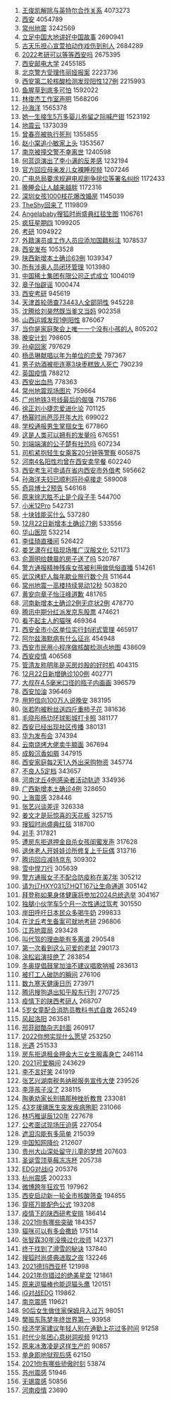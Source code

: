 1. [王俊凯解除与英特尔合作关系](https://s.weibo.com//weibo?q=%23%E7%8E%8B%E4%BF%8A%E5%87%AF%E8%A7%A3%E9%99%A4%E4%B8%8E%E8%8B%B1%E7%89%B9%E5%B0%94%E5%90%88%E4%BD%9C%E5%85%B3%E7%B3%BB%23&Refer=top) 4073273
2. [西安](https://s.weibo.com//weibo?q=%E8%A5%BF%E5%AE%89&Refer=top) 4054789
3. [常州地震](https://s.weibo.com//weibo?q=%23%E5%B8%B8%E5%B7%9E%E5%9C%B0%E9%9C%87%23&Refer=top) 3242569
4. [立足中国大地讲好中国故事](https://s.weibo.com//weibo?q=%23%E7%AB%8B%E8%B6%B3%E4%B8%AD%E5%9B%BD%E5%A4%A7%E5%9C%B0%E8%AE%B2%E5%A5%BD%E4%B8%AD%E5%9B%BD%E6%95%85%E4%BA%8B%23&Refer=top) 2690941
5. [古天乐担心宣萱拍动作戏伤到别人](https://s.weibo.com//weibo?q=%23%E5%8F%A4%E5%A4%A9%E4%B9%90%E6%8B%85%E5%BF%83%E5%AE%A3%E8%90%B1%E6%8B%8D%E5%8A%A8%E4%BD%9C%E6%88%8F%E4%BC%A4%E5%88%B0%E5%88%AB%E4%BA%BA%23&Refer=top) 2684289
6. [2022考研可以等等西安吗](https://s.weibo.com//weibo?q=2022%E8%80%83%E7%A0%94%E5%8F%AF%E4%BB%A5%E7%AD%89%E7%AD%89%E8%A5%BF%E5%AE%89%E5%90%97&Refer=top) 2675395
7. [西安邮电大学](https://s.weibo.com//weibo?q=%E8%A5%BF%E5%AE%89%E9%82%AE%E7%94%B5%E5%A4%A7%E5%AD%A6&Refer=top) 2455185
8. [北京警方受理佟丽娅报案](https://s.weibo.com//weibo?q=%23%E5%8C%97%E4%BA%AC%E8%AD%A6%E6%96%B9%E5%8F%97%E7%90%86%E4%BD%9F%E4%B8%BD%E5%A8%85%E6%8A%A5%E6%A1%88%23&Refer=top) 2223736
9. [西安第二轮核酸检测发现阳性127例](https://s.weibo.com//weibo?q=%23%E8%A5%BF%E5%AE%89%E7%AC%AC%E4%BA%8C%E8%BD%AE%E6%A0%B8%E9%85%B8%E6%A3%80%E6%B5%8B%E5%8F%91%E7%8E%B0%E9%98%B3%E6%80%A7127%E4%BE%8B%23&Refer=top) 2215993
10. [鱼腥草到底多可怕](https://s.weibo.com//weibo?q=%E9%B1%BC%E8%85%A5%E8%8D%89%E5%88%B0%E5%BA%95%E5%A4%9A%E5%8F%AF%E6%80%95&Refer=top) 1592022
11. [林俊杰工作室声明](https://s.weibo.com//weibo?q=%23%E6%9E%97%E4%BF%8A%E6%9D%B0%E5%B7%A5%E4%BD%9C%E5%AE%A4%E5%A3%B0%E6%98%8E%23&Refer=top) 1568206
12. [孙海洋](https://s.weibo.com//weibo?q=%E5%AD%99%E6%B5%B7%E6%B4%8B&Refer=top) 1565378
13. [她一生接生5万多婴儿弥留之际喊产钳](https://s.weibo.com//weibo?q=%23%E5%A5%B9%E4%B8%80%E7%94%9F%E6%8E%A5%E7%94%9F5%E4%B8%87%E5%A4%9A%E5%A9%B4%E5%84%BF%E5%BC%A5%E7%95%99%E4%B9%8B%E9%99%85%E5%96%8A%E4%BA%A7%E9%92%B3%23&Refer=top) 1523192
14. [地震云](https://s.weibo.com//weibo?q=%E5%9C%B0%E9%9C%87%E4%BA%91&Refer=top) 1373039
15. [曾春亮被执行死刑](https://s.weibo.com//weibo?q=%23%E6%9B%BE%E6%98%A5%E4%BA%AE%E8%A2%AB%E6%89%A7%E8%A1%8C%E6%AD%BB%E5%88%91%23&Refer=top) 1355855
16. [赵小棠追小敏家上头](https://s.weibo.com//weibo?q=%23%E8%B5%B5%E5%B0%8F%E6%A3%A0%E8%BF%BD%E5%B0%8F%E6%95%8F%E5%AE%B6%E4%B8%8A%E5%A4%B4%23&Refer=top) 1353567
17. [南京被撞交警不幸离世](https://s.weibo.com//weibo?q=%23%E5%8D%97%E4%BA%AC%E8%A2%AB%E6%92%9E%E4%BA%A4%E8%AD%A6%E4%B8%8D%E5%B9%B8%E7%A6%BB%E4%B8%96%23&Refer=top) 1240598
18. [何蓝逗演出了李小满的反差感](https://s.weibo.com//weibo?q=%23%E4%BD%95%E8%93%9D%E9%80%97%E6%BC%94%E5%87%BA%E4%BA%86%E6%9D%8E%E5%B0%8F%E6%BB%A1%E7%9A%84%E5%8F%8D%E5%B7%AE%E6%84%9F%23&Refer=top) 1232194
19. [官方回应母亲发儿女裸睡视频](https://s.weibo.com//weibo?q=%23%E5%AE%98%E6%96%B9%E5%9B%9E%E5%BA%94%E6%AF%8D%E4%BA%B2%E5%8F%91%E5%84%BF%E5%A5%B3%E8%A3%B8%E7%9D%A1%E8%A7%86%E9%A2%91%23&Refer=top) 1207246
20. [广电总局要求规避电视剧争排位等署名纠纷](https://s.weibo.com//weibo?q=%23%E5%B9%BF%E7%94%B5%E6%80%BB%E5%B1%80%E8%A6%81%E6%B1%82%E8%A7%84%E9%81%BF%E7%94%B5%E8%A7%86%E5%89%A7%E4%BA%89%E6%8E%92%E4%BD%8D%E7%AD%89%E7%BD%B2%E5%90%8D%E7%BA%A0%E7%BA%B7%23&Refer=top) 1172433
21. [晚睡会让人越来越胖](https://s.weibo.com//weibo?q=%23%E6%99%9A%E7%9D%A1%E4%BC%9A%E8%AE%A9%E4%BA%BA%E8%B6%8A%E6%9D%A5%E8%B6%8A%E8%83%96%23&Refer=top) 1172316
22. [深圳女孩1000枝花爆改婚房](https://s.weibo.com//weibo?q=%23%E6%B7%B1%E5%9C%B3%E5%A5%B3%E5%AD%A91000%E6%9E%9D%E8%8A%B1%E7%88%86%E6%94%B9%E5%A9%9A%E6%88%BF%23&Refer=top) 1145039
23. [TheShy回来了](https://s.weibo.com//weibo?q=%23TheShy%E5%9B%9E%E6%9D%A5%E4%BA%86%23&Refer=top) 1119809
24. [Angelababy搜狐时尚盛典红毯生图](https://s.weibo.com//weibo?q=%23Angelababy%E6%90%9C%E7%8B%90%E6%97%B6%E5%B0%9A%E7%9B%9B%E5%85%B8%E7%BA%A2%E6%AF%AF%E7%94%9F%E5%9B%BE%23&Refer=top) 1106761
25. [疯狂星期四](https://s.weibo.com//weibo?q=%E7%96%AF%E7%8B%82%E6%98%9F%E6%9C%9F%E5%9B%9B&Refer=top) 1099205
26. [考研](https://s.weibo.com//weibo?q=%E8%80%83%E7%A0%94&Refer=top) 1094922
27. [外籍演员或工作人员应添加国籍标注](https://s.weibo.com//weibo?q=%E5%A4%96%E7%B1%8D%E6%BC%94%E5%91%98%E6%88%96%E5%B7%A5%E4%BD%9C%E4%BA%BA%E5%91%98%E5%BA%94%E6%B7%BB%E5%8A%A0%E5%9B%BD%E7%B1%8D%E6%A0%87%E6%B3%A8&Refer=top) 1078537
28. [西安发布](https://s.weibo.com//weibo?q=%E8%A5%BF%E5%AE%89%E5%8F%91%E5%B8%83&Refer=top) 1053528
29. [陕西新增本土确诊63例](https://s.weibo.com//weibo?q=%23%E9%99%95%E8%A5%BF%E6%96%B0%E5%A2%9E%E6%9C%AC%E5%9C%9F%E7%A1%AE%E8%AF%8A63%E4%BE%8B%23&Refer=top) 1039347
30. [所有涉奥人员闭环管理](https://s.weibo.com//weibo?q=%23%E6%89%80%E6%9C%89%E6%B6%89%E5%A5%A5%E4%BA%BA%E5%91%98%E9%97%AD%E7%8E%AF%E7%AE%A1%E7%90%86%23&Refer=top) 1013980
31. [中国稀土集团有限公司正式成立](https://s.weibo.com//weibo?q=%23%E4%B8%AD%E5%9B%BD%E7%A8%80%E5%9C%9F%E9%9B%86%E5%9B%A2%E6%9C%89%E9%99%90%E5%85%AC%E5%8F%B8%E6%AD%A3%E5%BC%8F%E6%88%90%E7%AB%8B%23&Refer=top) 1004019
32. [章子怡辟谣](https://s.weibo.com//weibo?q=%23%E7%AB%A0%E5%AD%90%E6%80%A1%E8%BE%9F%E8%B0%A3%23&Refer=top) 1000474
33. [西安考研](https://s.weibo.com//weibo?q=%23%E8%A5%BF%E5%AE%89%E8%80%83%E7%A0%94%23&Refer=top) 945619
34. [天津首轮筛查73443人全部阴性](https://s.weibo.com//weibo?q=%23%E5%A4%A9%E6%B4%A5%E9%A6%96%E8%BD%AE%E7%AD%9B%E6%9F%A573443%E4%BA%BA%E5%85%A8%E9%83%A8%E9%98%B4%E6%80%A7%23&Refer=top) 945228
35. [沈腾给刘昊然既当爹又当妈](https://s.weibo.com//weibo?q=%23%E6%B2%88%E8%85%BE%E7%BB%99%E5%88%98%E6%98%8A%E7%84%B6%E6%97%A2%E5%BD%93%E7%88%B9%E5%8F%88%E5%BD%93%E5%A6%88%23&Refer=top) 902358
36. [山西运城发现1例阳性](https://s.weibo.com//weibo?q=%23%E5%B1%B1%E8%A5%BF%E8%BF%90%E5%9F%8E%E5%8F%91%E7%8E%B01%E4%BE%8B%E9%98%B3%E6%80%A7%23&Refer=top) 876067
37. [当你是家庭聚会上唯一一个没有小孩的人](https://s.weibo.com//weibo?q=%E5%BD%93%E4%BD%A0%E6%98%AF%E5%AE%B6%E5%BA%AD%E8%81%9A%E4%BC%9A%E4%B8%8A%E5%94%AF%E4%B8%80%E4%B8%80%E4%B8%AA%E6%B2%A1%E6%9C%89%E5%B0%8F%E5%AD%A9%E7%9A%84%E4%BA%BA&Refer=top) 805202
38. [晚安计划](https://s.weibo.com//weibo?q=%23%E6%99%9A%E5%AE%89%E8%AE%A1%E5%88%92%23&Refer=top) 798605
39. [孙卓回家](https://s.weibo.com//weibo?q=%23%E5%AD%99%E5%8D%93%E5%9B%9E%E5%AE%B6%23&Refer=top) 797629
40. [杨丞琳献唱以年为单位的恋爱](https://s.weibo.com//weibo?q=%23%E6%9D%A8%E4%B8%9E%E7%90%B3%E7%8C%AE%E5%94%B1%E4%BB%A5%E5%B9%B4%E4%B8%BA%E5%8D%95%E4%BD%8D%E7%9A%84%E6%81%8B%E7%88%B1%23&Refer=top) 797367
41. [男子劝酒被拒连塞3块枣糕致人死亡](https://s.weibo.com//weibo?q=%23%E7%94%B7%E5%AD%90%E5%8A%9D%E9%85%92%E8%A2%AB%E6%8B%92%E8%BF%9E%E5%A1%9E3%E5%9D%97%E6%9E%A3%E7%B3%95%E8%87%B4%E4%BA%BA%E6%AD%BB%E4%BA%A1%23&Refer=top) 790239
42. [英国疫情](https://s.weibo.com//weibo?q=%23%E8%8B%B1%E5%9B%BD%E7%96%AB%E6%83%85%23&Refer=top) 788212
43. [西安出血热](https://s.weibo.com//weibo?q=%23%E8%A5%BF%E5%AE%89%E5%87%BA%E8%A1%80%E7%83%AD%23&Refer=top) 778363
44. [常州地震现场图片](https://s.weibo.com//weibo?q=%23%E5%B8%B8%E5%B7%9E%E5%9C%B0%E9%9C%87%E7%8E%B0%E5%9C%BA%E5%9B%BE%E7%89%87%23&Refer=top) 759664
45. [广州地铁3号线最后的倔强](https://s.weibo.com//weibo?q=%23%E5%B9%BF%E5%B7%9E%E5%9C%B0%E9%93%813%E5%8F%B7%E7%BA%BF%E6%9C%80%E5%90%8E%E7%9A%84%E5%80%94%E5%BC%BA%23&Refer=top) 715786
46. [徐正刘小捷恋爱进化论](https://s.weibo.com//weibo?q=%23%E5%BE%90%E6%AD%A3%E5%88%98%E5%B0%8F%E6%8D%B7%E6%81%8B%E7%88%B1%E8%BF%9B%E5%8C%96%E8%AE%BA%23&Refer=top) 701125
47. [杨幂时尚芭莎开年大片](https://s.weibo.com//weibo?q=%23%E6%9D%A8%E5%B9%82%E6%97%B6%E5%B0%9A%E8%8A%AD%E8%8E%8E%E5%BC%80%E5%B9%B4%E5%A4%A7%E7%89%87%23&Refer=top) 699022
48. [学校通报男生掌掴女生](https://s.weibo.com//weibo?q=%23%E5%AD%A6%E6%A0%A1%E9%80%9A%E6%8A%A5%E7%94%B7%E7%94%9F%E6%8E%8C%E6%8E%B4%E5%A5%B3%E7%94%9F%23&Refer=top) 677860
49. [这是人类可以拥有的发量吗](https://s.weibo.com//weibo?q=%23%E8%BF%99%E6%98%AF%E4%BA%BA%E7%B1%BB%E5%8F%AF%E4%BB%A5%E6%8B%A5%E6%9C%89%E7%9A%84%E5%8F%91%E9%87%8F%E5%90%97%23&Refer=top) 676551
50. [刘端端演的公子楚有社恐吗](https://s.weibo.com//weibo?q=%23%E5%88%98%E7%AB%AF%E7%AB%AF%E6%BC%94%E7%9A%84%E5%85%AC%E5%AD%90%E6%A5%9A%E6%9C%89%E7%A4%BE%E6%81%90%E5%90%97%23&Refer=top) 607234
51. [司机紧抱轻生女乘客20分钟等警察](https://s.weibo.com//weibo?q=%23%E5%8F%B8%E6%9C%BA%E7%B4%A7%E6%8A%B1%E8%BD%BB%E7%94%9F%E5%A5%B3%E4%B9%98%E5%AE%A220%E5%88%86%E9%92%9F%E7%AD%89%E8%AD%A6%E5%AF%9F%23&Refer=top) 605875
52. [河南4名阳性均曾在西安卖早餐](https://s.weibo.com//weibo?q=%23%E6%B2%B3%E5%8D%974%E5%90%8D%E9%98%B3%E6%80%A7%E5%9D%87%E6%9B%BE%E5%9C%A8%E8%A5%BF%E5%AE%89%E5%8D%96%E6%97%A9%E9%A4%90%23&Refer=top) 602240
53. [西安考生可申请在省内西安市外借考](https://s.weibo.com//weibo?q=%23%E8%A5%BF%E5%AE%89%E8%80%83%E7%94%9F%E5%8F%AF%E7%94%B3%E8%AF%B7%E5%9C%A8%E7%9C%81%E5%86%85%E8%A5%BF%E5%AE%89%E5%B8%82%E5%A4%96%E5%80%9F%E8%80%83%23&Refer=top) 595662
54. [孙海洋夫妇已顺利将孙卓接走](https://s.weibo.com//weibo?q=%23%E5%AD%99%E6%B5%B7%E6%B4%8B%E5%A4%AB%E5%A6%87%E5%B7%B2%E9%A1%BA%E5%88%A9%E5%B0%86%E5%AD%99%E5%8D%93%E6%8E%A5%E8%B5%B0%23&Refer=top) 589008
55. [奇异博士2预告](https://s.weibo.com//weibo?q=%23%E5%A5%87%E5%BC%82%E5%8D%9A%E5%A3%AB2%E9%A2%84%E5%91%8A%23&Refer=top) 546168
56. [原来徐志胜不止是个段子手](https://s.weibo.com//weibo?q=%23%E5%8E%9F%E6%9D%A5%E5%BE%90%E5%BF%97%E8%83%9C%E4%B8%8D%E6%AD%A2%E6%98%AF%E4%B8%AA%E6%AE%B5%E5%AD%90%E6%89%8B%23&Refer=top) 544700
57. [小米12Pro](https://s.weibo.com//weibo?q=%E5%B0%8F%E7%B1%B312Pro&Refer=top) 542731
58. [十块钱能买什么](https://s.weibo.com//weibo?q=%E5%8D%81%E5%9D%97%E9%92%B1%E8%83%BD%E4%B9%B0%E4%BB%80%E4%B9%88&Refer=top) 537280
59. [12月22日新增本土确诊71例](https://s.weibo.com//weibo?q=%2312%E6%9C%8822%E6%97%A5%E6%96%B0%E5%A2%9E%E6%9C%AC%E5%9C%9F%E7%A1%AE%E8%AF%8A71%E4%BE%8B%23&Refer=top) 533556
60. [华山医院](https://s.weibo.com//weibo?q=%23%E5%8D%8E%E5%B1%B1%E5%8C%BB%E9%99%A2%23&Refer=top) 532214
61. [李佳琦直播间](https://s.weibo.com//weibo?q=%E6%9D%8E%E4%BD%B3%E7%90%A6%E7%9B%B4%E6%92%AD%E9%97%B4&Refer=top) 526422
62. [娄艺潇在红毯现场推广汉服文化](https://s.weibo.com//weibo?q=%23%E5%A8%84%E8%89%BA%E6%BD%87%E5%9C%A8%E7%BA%A2%E6%AF%AF%E7%8E%B0%E5%9C%BA%E6%8E%A8%E5%B9%BF%E6%B1%89%E6%9C%8D%E6%96%87%E5%8C%96%23&Refer=top) 521173
63. [俞灏明给魏晨的房子送了吗](https://s.weibo.com//weibo?q=%E4%BF%9E%E7%81%8F%E6%98%8E%E7%BB%99%E9%AD%8F%E6%99%A8%E7%9A%84%E6%88%BF%E5%AD%90%E9%80%81%E4%BA%86%E5%90%97&Refer=top) 520787
64. [警方通报精神残疾女孩被利用做低俗直播](https://s.weibo.com//weibo?q=%23%E8%AD%A6%E6%96%B9%E9%80%9A%E6%8A%A5%E7%B2%BE%E7%A5%9E%E6%AE%8B%E7%96%BE%E5%A5%B3%E5%AD%A9%E8%A2%AB%E5%88%A9%E7%94%A8%E5%81%9A%E4%BD%8E%E4%BF%97%E7%9B%B4%E6%92%AD%23&Refer=top) 514261
65. [武汉烤虾人每年歇业旅行数个月](https://s.weibo.com//weibo?q=%23%E6%AD%A6%E6%B1%89%E7%83%A4%E8%99%BE%E4%BA%BA%E6%AF%8F%E5%B9%B4%E6%AD%87%E4%B8%9A%E6%97%85%E8%A1%8C%E6%95%B0%E4%B8%AA%E6%9C%88%23&Refer=top) 511644
66. [常州地震一高楼持续晃动12秒](https://s.weibo.com//weibo?q=%23%E5%B8%B8%E5%B7%9E%E5%9C%B0%E9%9C%87%E4%B8%80%E9%AB%98%E6%A5%BC%E6%8C%81%E7%BB%AD%E6%99%83%E5%8A%A812%E7%A7%92%23&Refer=top) 503820
67. [黄安向章子怡汪峰道歉](https://s.weibo.com//weibo?q=%23%E9%BB%84%E5%AE%89%E5%90%91%E7%AB%A0%E5%AD%90%E6%80%A1%E6%B1%AA%E5%B3%B0%E9%81%93%E6%AD%89%23&Refer=top) 481765
68. [河南新增本土确诊2例无症状2例](https://s.weibo.com//weibo?q=%23%E6%B2%B3%E5%8D%97%E6%96%B0%E5%A2%9E%E6%9C%AC%E5%9C%9F%E7%A1%AE%E8%AF%8A2%E4%BE%8B%E6%97%A0%E7%97%87%E7%8A%B62%E4%BE%8B%23&Refer=top) 478770
69. [腾讯中期分红派发京东股票](https://s.weibo.com//weibo?q=%23%E8%85%BE%E8%AE%AF%E4%B8%AD%E6%9C%9F%E5%88%86%E7%BA%A2%E6%B4%BE%E5%8F%91%E4%BA%AC%E4%B8%9C%E8%82%A1%E7%A5%A8%23&Refer=top) 474621
70. [看不起主人的猫咪](https://s.weibo.com//weibo?q=%23%E7%9C%8B%E4%B8%8D%E8%B5%B7%E4%B8%BB%E4%BA%BA%E7%9A%84%E7%8C%AB%E5%92%AA%23&Refer=top) 469364
71. [西安全市小区单位实行封闭式管理](https://s.weibo.com//weibo?q=%23%E8%A5%BF%E5%AE%89%E5%85%A8%E5%B8%82%E5%B0%8F%E5%8C%BA%E5%8D%95%E4%BD%8D%E5%AE%9E%E8%A1%8C%E5%B0%81%E9%97%AD%E5%BC%8F%E7%AE%A1%E7%90%86%23&Refer=top) 465917
72. [阿尔兹海默病有什么征兆](https://s.weibo.com//weibo?q=%23%E9%98%BF%E5%B0%94%E5%85%B9%E6%B5%B7%E9%BB%98%E7%97%85%E6%9C%89%E4%BB%80%E4%B9%88%E5%BE%81%E5%85%86%23&Refer=top) 454948
73. [西安市民用小程序做核酸检测点地图](https://s.weibo.com//weibo?q=%23%E8%A5%BF%E5%AE%89%E5%B8%82%E6%B0%91%E7%94%A8%E5%B0%8F%E7%A8%8B%E5%BA%8F%E5%81%9A%E6%A0%B8%E9%85%B8%E6%A3%80%E6%B5%8B%E7%82%B9%E5%9C%B0%E5%9B%BE%23&Refer=top) 438609
74. [西安疫情](https://s.weibo.com//weibo?q=%23%E8%A5%BF%E5%AE%89%E7%96%AB%E6%83%85%23&Refer=top) 406568
75. [管清友称明年是买房炒股的好时机](https://s.weibo.com//weibo?q=%23%E7%AE%A1%E6%B8%85%E5%8F%8B%E7%A7%B0%E6%98%8E%E5%B9%B4%E6%98%AF%E4%B9%B0%E6%88%BF%E7%82%92%E8%82%A1%E7%9A%84%E5%A5%BD%E6%97%B6%E6%9C%BA%23&Refer=top) 404315
76. [12月22日新增确诊100例](https://s.weibo.com//weibo?q=%2312%E6%9C%8822%E6%97%A5%E6%96%B0%E5%A2%9E%E7%A1%AE%E8%AF%8A100%E4%BE%8B%23&Refer=top) 402771
77. [大叔在4.5毫米口径的瓶子内画画](https://s.weibo.com//weibo?q=%23%E5%A4%A7%E5%8F%94%E5%9C%A84.5%E6%AF%AB%E7%B1%B3%E5%8F%A3%E5%BE%84%E7%9A%84%E7%93%B6%E5%AD%90%E5%86%85%E7%94%BB%E7%94%BB%23&Refer=top) 396579
78. [西安加油](https://s.weibo.com//weibo?q=%23%E8%A5%BF%E5%AE%89%E5%8A%A0%E6%B2%B9%23&Refer=top) 396469
79. [用短信向100万人说晚安](https://s.weibo.com//weibo?q=%23%E7%94%A8%E7%9F%AD%E4%BF%A1%E5%90%91100%E4%B8%87%E4%BA%BA%E8%AF%B4%E6%99%9A%E5%AE%89%23&Refer=top) 383195
80. [张若昀被粉丝送四斤重柿子花](https://s.weibo.com//weibo?q=%23%E5%BC%A0%E8%8B%A5%E6%98%80%E8%A2%AB%E7%B2%89%E4%B8%9D%E9%80%81%E5%9B%9B%E6%96%A4%E9%87%8D%E6%9F%BF%E5%AD%90%E8%8A%B1%23&Refer=top) 381636
81. [毛晓彤杨玏环球影城打卡照](https://s.weibo.com//weibo?q=%23%E6%AF%9B%E6%99%93%E5%BD%A4%E6%9D%A8%E7%8E%8F%E7%8E%AF%E7%90%83%E5%BD%B1%E5%9F%8E%E6%89%93%E5%8D%A1%E7%85%A7%23&Refer=top) 381177
82. [西安已经出现社区传播](https://s.weibo.com//weibo?q=%23%E8%A5%BF%E5%AE%89%E5%B7%B2%E7%BB%8F%E5%87%BA%E7%8E%B0%E7%A4%BE%E5%8C%BA%E4%BC%A0%E6%92%AD%23&Refer=top) 380131
83. [华为发布会](https://s.weibo.com//weibo?q=%E5%8D%8E%E4%B8%BA%E5%8F%91%E5%B8%83%E4%BC%9A&Refer=top) 374394
84. [云南烧烤大佬卖牛腩面](https://s.weibo.com//weibo?q=%23%E4%BA%91%E5%8D%97%E7%83%A7%E7%83%A4%E5%A4%A7%E4%BD%AC%E5%8D%96%E7%89%9B%E8%85%A9%E9%9D%A2%23&Refer=top) 367694
85. [成毅沉香如屑](https://s.weibo.com//weibo?q=%23%E6%88%90%E6%AF%85%E6%B2%89%E9%A6%99%E5%A6%82%E5%B1%91%23&Refer=top) 347915
86. [西安家庭每2天1人外出采购物资](https://s.weibo.com//weibo?q=%23%E8%A5%BF%E5%AE%89%E5%AE%B6%E5%BA%AD%E6%AF%8F2%E5%A4%A91%E4%BA%BA%E5%A4%96%E5%87%BA%E9%87%87%E8%B4%AD%E7%89%A9%E8%B5%84%23&Refer=top) 345774
87. [不良人5定档](https://s.weibo.com//weibo?q=%23%E4%B8%8D%E8%89%AF%E4%BA%BA5%E5%AE%9A%E6%A1%A3%23&Refer=top) 343657
88. [河南沈丘4例感染者活动轨迹](https://s.weibo.com//weibo?q=%23%E6%B2%B3%E5%8D%97%E6%B2%88%E4%B8%984%E4%BE%8B%E6%84%9F%E6%9F%93%E8%80%85%E6%B4%BB%E5%8A%A8%E8%BD%A8%E8%BF%B9%23&Refer=top) 334936
89. [广西新增本土确诊4例](https://s.weibo.com//weibo?q=%23%E5%B9%BF%E8%A5%BF%E6%96%B0%E5%A2%9E%E6%9C%AC%E5%9C%9F%E7%A1%AE%E8%AF%8A4%E4%BE%8B%23&Refer=top) 328650
90. [上海震感](https://s.weibo.com//weibo?q=%E4%B8%8A%E6%B5%B7%E9%9C%87%E6%84%9F&Refer=top) 328446
91. [张艺兴谈差评](https://s.weibo.com//weibo?q=%23%E5%BC%A0%E8%89%BA%E5%85%B4%E8%B0%88%E5%B7%AE%E8%AF%84%23&Refer=top) 326338
92. [姜文才是玩惊喜的天花板](https://s.weibo.com//weibo?q=%23%E5%A7%9C%E6%96%87%E6%89%8D%E6%98%AF%E7%8E%A9%E6%83%8A%E5%96%9C%E7%9A%84%E5%A4%A9%E8%8A%B1%E6%9D%BF%23&Refer=top) 325715
93. [搜狐时尚盛典红毯](https://s.weibo.com//weibo?q=%23%E6%90%9C%E7%8B%90%E6%97%B6%E5%B0%9A%E7%9B%9B%E5%85%B8%E7%BA%A2%E6%AF%AF%23&Refer=top) 318700
94. [对手](https://s.weibo.com//weibo?q=%E5%AF%B9%E6%89%8B&Refer=top) 317821
95. [遭房东拒退押金自杀女孩闺蜜发声](https://s.weibo.com//weibo?q=%23%E9%81%AD%E6%88%BF%E4%B8%9C%E6%8B%92%E9%80%80%E6%8A%BC%E9%87%91%E8%87%AA%E6%9D%80%E5%A5%B3%E5%AD%A9%E9%97%BA%E8%9C%9C%E5%8F%91%E5%A3%B0%23&Refer=top) 317628
96. [退休老人开娃娃诊所修复上千玩偶](https://s.weibo.com//weibo?q=%23%E9%80%80%E4%BC%91%E8%80%81%E4%BA%BA%E5%BC%80%E5%A8%83%E5%A8%83%E8%AF%8A%E6%89%80%E4%BF%AE%E5%A4%8D%E4%B8%8A%E5%8D%83%E7%8E%A9%E5%81%B6%23&Refer=top) 313716
97. [腾讯回应减持京东](https://s.weibo.com//weibo?q=%23%E8%85%BE%E8%AE%AF%E5%9B%9E%E5%BA%94%E5%87%8F%E6%8C%81%E4%BA%AC%E4%B8%9C%23&Refer=top) 309302
98. [雪中悍刀行](https://s.weibo.com//weibo?q=%E9%9B%AA%E4%B8%AD%E6%82%8D%E5%88%80%E8%A1%8C&Refer=top) 305639
99. [警方通报女子不配合防疫称在美7年](https://s.weibo.com//weibo?q=%23%E8%AD%A6%E6%96%B9%E9%80%9A%E6%8A%A5%E5%A5%B3%E5%AD%90%E4%B8%8D%E9%85%8D%E5%90%88%E9%98%B2%E7%96%AB%E7%A7%B0%E5%9C%A8%E7%BE%8E7%E5%B9%B4%23&Refer=top) 305212
100. [请为辽HXY031辽HQT167让生命通道](https://s.weibo.com//weibo?q=%23%E8%AF%B7%E4%B8%BA%E8%BE%BDHXY031%E8%BE%BDHQT167%E8%AE%A9%E7%94%9F%E5%91%BD%E9%80%9A%E9%81%93%23&Refer=top) 305142
101. [拜登称如果身体健康将参加2024总统选举](https://s.weibo.com//weibo?q=%23%E6%8B%9C%E7%99%BB%E7%A7%B0%E5%A6%82%E6%9E%9C%E8%BA%AB%E4%BD%93%E5%81%A5%E5%BA%B7%E5%B0%86%E5%8F%82%E5%8A%A02024%E6%80%BB%E7%BB%9F%E9%80%89%E4%B8%BE%23&Refer=top) 304167
102. [独腿小伙学车5个月一次性通过驾考](https://s.weibo.com//weibo?q=%23%E7%8B%AC%E8%85%BF%E5%B0%8F%E4%BC%99%E5%AD%A6%E8%BD%A65%E4%B8%AA%E6%9C%88%E4%B8%80%E6%AC%A1%E6%80%A7%E9%80%9A%E8%BF%87%E9%A9%BE%E8%80%83%23&Refer=top) 301550
103. [岸田呼吁日本民众多喝牛奶](https://s.weibo.com//weibo?q=%23%E5%B2%B8%E7%94%B0%E5%91%BC%E5%90%81%E6%97%A5%E6%9C%AC%E6%B0%91%E4%BC%97%E5%A4%9A%E5%96%9D%E7%89%9B%E5%A5%B6%23&Refer=top) 299833
104. [在沈丘考生备案可就地考研](https://s.weibo.com//weibo?q=%23%E5%9C%A8%E6%B2%88%E4%B8%98%E8%80%83%E7%94%9F%E5%A4%87%E6%A1%88%E5%8F%AF%E5%B0%B1%E5%9C%B0%E8%80%83%E7%A0%94%23&Refer=top) 296806
105. [江苏地震局](https://s.weibo.com//weibo?q=%E6%B1%9F%E8%8B%8F%E5%9C%B0%E9%9C%87%E5%B1%80&Refer=top) 293428
106. [叫代驾的理由能有多离谱](https://s.weibo.com//weibo?q=%23%E5%8F%AB%E4%BB%A3%E9%A9%BE%E7%9A%84%E7%90%86%E7%94%B1%E8%83%BD%E6%9C%89%E5%A4%9A%E7%A6%BB%E8%B0%B1%23&Refer=top) 290548
107. [第一次看到这么可爱的老鼠](https://s.weibo.com//weibo?q=%23%E7%AC%AC%E4%B8%80%E6%AC%A1%E7%9C%8B%E5%88%B0%E8%BF%99%E4%B9%88%E5%8F%AF%E7%88%B1%E7%9A%84%E8%80%81%E9%BC%A0%23&Refer=top) 290173
108. [涂松岩演技绝了](https://s.weibo.com//weibo?q=%23%E6%B6%82%E6%9D%BE%E5%B2%A9%E6%BC%94%E6%8A%80%E7%BB%9D%E4%BA%86%23&Refer=top) 283854
109. [冬奥提倡鼓掌加油不建议唱歌呐喊](https://s.weibo.com//weibo?q=%23%E5%86%AC%E5%A5%A5%E6%8F%90%E5%80%A1%E9%BC%93%E6%8E%8C%E5%8A%A0%E6%B2%B9%E4%B8%8D%E5%BB%BA%E8%AE%AE%E5%94%B1%E6%AD%8C%E5%91%90%E5%96%8A%23&Refer=top) 283613
110. [被打工人破防的瞬间](https://s.weibo.com//weibo?q=%23%E8%A2%AB%E6%89%93%E5%B7%A5%E4%BA%BA%E7%A0%B4%E9%98%B2%E7%9A%84%E7%9E%AC%E9%97%B4%23&Refer=top) 276106
111. [数九寒天健康日历](https://s.weibo.com//weibo?q=%23%E6%95%B0%E4%B9%9D%E5%AF%92%E5%A4%A9%E5%81%A5%E5%BA%B7%E6%97%A5%E5%8E%86%23&Refer=top) 273971
112. [腾讯搜狗退出知乎股东行列](https://s.weibo.com//weibo?q=%23%E8%85%BE%E8%AE%AF%E6%90%9C%E7%8B%97%E9%80%80%E5%87%BA%E7%9F%A5%E4%B9%8E%E8%82%A1%E4%B8%9C%E8%A1%8C%E5%88%97%23&Refer=top) 270725
113. [疫情下的陕西考研人](https://s.weibo.com//weibo?q=%23%E7%96%AB%E6%83%85%E4%B8%8B%E7%9A%84%E9%99%95%E8%A5%BF%E8%80%83%E7%A0%94%E4%BA%BA%23&Refer=top) 268707
114. [5岁女童配合消防员教科书式自救](https://s.weibo.com//weibo?q=%235%E5%B2%81%E5%A5%B3%E7%AB%A5%E9%85%8D%E5%90%88%E6%B6%88%E9%98%B2%E5%91%98%E6%95%99%E7%A7%91%E4%B9%A6%E5%BC%8F%E8%87%AA%E6%95%91%23&Refer=top) 265249
115. [风起洛阳](https://s.weibo.com//weibo?q=%E9%A3%8E%E8%B5%B7%E6%B4%9B%E9%98%B3&Refer=top) 263581
116. [邢菲甜酷杂志封面](https://s.weibo.com//weibo?q=%23%E9%82%A2%E8%8F%B2%E7%94%9C%E9%85%B7%E6%9D%82%E5%BF%97%E5%B0%81%E9%9D%A2%23&Refer=top) 260917
117. [2022你想实现什么愿望](https://s.weibo.com//weibo?q=%232022%E4%BD%A0%E6%83%B3%E5%AE%9E%E7%8E%B0%E4%BB%80%E4%B9%88%E6%84%BF%E6%9C%9B%23&Refer=top) 253250
118. [光遇](https://s.weibo.com//weibo?q=%E5%85%89%E9%81%87&Refer=top) 251533
119. [房东拒退租金押金大三女生服毒身亡](https://s.weibo.com//weibo?q=%23%E6%88%BF%E4%B8%9C%E6%8B%92%E9%80%80%E7%A7%9F%E9%87%91%E6%8A%BC%E9%87%91%E5%A4%A7%E4%B8%89%E5%A5%B3%E7%94%9F%E6%9C%8D%E6%AF%92%E8%BA%AB%E4%BA%A1%23&Refer=top) 246114
120. [2021可爱瞬间](https://s.weibo.com//weibo?q=2021%E5%8F%AF%E7%88%B1%E7%9E%AC%E9%97%B4&Refer=top) 243629
121. [李不言好笑](https://s.weibo.com//weibo?q=%23%E6%9D%8E%E4%B8%8D%E8%A8%80%E5%A5%BD%E7%AC%91%23&Refer=top) 241919
122. [张艺兴湖南税务纳税服务宣传大使](https://s.weibo.com//weibo?q=%23%E5%BC%A0%E8%89%BA%E5%85%B4%E6%B9%96%E5%8D%97%E7%A8%8E%E5%8A%A1%E7%BA%B3%E7%A8%8E%E6%9C%8D%E5%8A%A1%E5%AE%A3%E4%BC%A0%E5%A4%A7%E4%BD%BF%23&Refer=top) 239526
123. [李萍孩子没了](https://s.weibo.com//weibo?q=%23%E6%9D%8E%E8%90%8D%E5%AD%A9%E5%AD%90%E6%B2%A1%E4%BA%86%23&Refer=top) 238115
124. [陶勇劝家长别搞那种挫折教育](https://s.weibo.com//weibo?q=%23%E9%99%B6%E5%8B%87%E5%8A%9D%E5%AE%B6%E9%95%BF%E5%88%AB%E6%90%9E%E9%82%A3%E7%A7%8D%E6%8C%AB%E6%8A%98%E6%95%99%E8%82%B2%23&Refer=top) 233081
125. [43岁援疆医生突发疾病殉职](https://s.weibo.com//weibo?q=%2343%E5%B2%81%E6%8F%B4%E7%96%86%E5%8C%BB%E7%94%9F%E7%AA%81%E5%8F%91%E7%96%BE%E7%97%85%E6%AE%89%E8%81%8C%23&Refer=top) 231066
126. [林巧稚诞辰120年](https://s.weibo.com//weibo?q=%E6%9E%97%E5%B7%A7%E7%A8%9A%E8%AF%9E%E8%BE%B0120%E5%B9%B4&Refer=top) 227678
127. [公考面试现场压迫感](https://s.weibo.com//weibo?q=%23%E5%85%AC%E8%80%83%E9%9D%A2%E8%AF%95%E7%8E%B0%E5%9C%BA%E5%8E%8B%E8%BF%AB%E6%84%9F%23&Refer=top) 227054
128. [遮泪沟能有多简单](https://s.weibo.com//weibo?q=%23%E9%81%AE%E6%B3%AA%E6%B2%9F%E8%83%BD%E6%9C%89%E5%A4%9A%E7%AE%80%E5%8D%95%23&Refer=top) 215039
129. [中国知网降价](https://s.weibo.com//weibo?q=%23%E4%B8%AD%E5%9B%BD%E7%9F%A5%E7%BD%91%E9%99%8D%E4%BB%B7%23&Refer=top) 212607
130. [贵州大山深处留守儿童的梦想](https://s.weibo.com//weibo?q=%23%E8%B4%B5%E5%B7%9E%E5%A4%A7%E5%B1%B1%E6%B7%B1%E5%A4%84%E7%95%99%E5%AE%88%E5%84%BF%E7%AB%A5%E7%9A%84%E6%A2%A6%E6%83%B3%23&Refer=top) 207603
131. [圣诞雪顶草莓冻冻杯](https://s.weibo.com//weibo?q=%23%E5%9C%A3%E8%AF%9E%E9%9B%AA%E9%A1%B6%E8%8D%89%E8%8E%93%E5%86%BB%E5%86%BB%E6%9D%AF%23&Refer=top) 205738
132. [EDG对战iG](https://s.weibo.com//weibo?q=%23EDG%E5%AF%B9%E6%88%98iG%23&Refer=top) 205376
133. [杭州震感](https://s.weibo.com//weibo?q=%23%E6%9D%AD%E5%B7%9E%E9%9C%87%E6%84%9F%23&Refer=top) 200233
134. [微博跨年狂欢节](https://s.weibo.com//weibo?q=%E5%BE%AE%E5%8D%9A%E8%B7%A8%E5%B9%B4%E7%8B%82%E6%AC%A2%E8%8A%82&Refer=top) 197962
135. [西安启动新一轮全市核酸筛查](https://s.weibo.com//weibo?q=%23%E8%A5%BF%E5%AE%89%E5%90%AF%E5%8A%A8%E6%96%B0%E4%B8%80%E8%BD%AE%E5%85%A8%E5%B8%82%E6%A0%B8%E9%85%B8%E7%AD%9B%E6%9F%A5%23&Refer=top) 194855
136. [穿搭万能配色公式](https://s.weibo.com//weibo?q=%23%E7%A9%BF%E6%90%AD%E4%B8%87%E8%83%BD%E9%85%8D%E8%89%B2%E5%85%AC%E5%BC%8F%23&Refer=top) 193208
137. [疫情下的陕西研考安排](https://s.weibo.com//weibo?q=%23%E7%96%AB%E6%83%85%E4%B8%8B%E7%9A%84%E9%99%95%E8%A5%BF%E7%A0%94%E8%80%83%E5%AE%89%E6%8E%92%23&Refer=top) 186414
138. [2021你有哪些突破](https://s.weibo.com//weibo?q=%232021%E4%BD%A0%E6%9C%89%E5%93%AA%E4%BA%9B%E7%AA%81%E7%A0%B4%23&Refer=top) 184357
139. [猫咪可以有多会撒娇](https://s.weibo.com//weibo?q=%23%E7%8C%AB%E5%92%AA%E5%8F%AF%E4%BB%A5%E6%9C%89%E5%A4%9A%E4%BC%9A%E6%92%92%E5%A8%87%23&Refer=top) 175114
140. [张智霖30年没换过化妆师](https://s.weibo.com//weibo?q=%23%E5%BC%A0%E6%99%BA%E9%9C%9630%E5%B9%B4%E6%B2%A1%E6%8D%A2%E8%BF%87%E5%8C%96%E5%A6%86%E5%B8%88%23&Refer=top) 142371
141. [终于找到了滑雪的秘诀](https://s.weibo.com//weibo?q=%23%E7%BB%88%E4%BA%8E%E6%89%BE%E5%88%B0%E4%BA%86%E6%BB%91%E9%9B%AA%E7%9A%84%E7%A7%98%E8%AF%80%23&Refer=top) 137840
142. [搜狐时尚盛典进取之夜](https://s.weibo.com//weibo?q=%E6%90%9C%E7%8B%90%E6%97%B6%E5%B0%9A%E7%9B%9B%E5%85%B8%E8%BF%9B%E5%8F%96%E4%B9%8B%E5%A4%9C&Refer=top) 132246
143. [2021德玛西亚杯](https://s.weibo.com//weibo?q=2021%E5%BE%B7%E7%8E%9B%E8%A5%BF%E4%BA%9A%E6%9D%AF&Refer=top) 121998
144. [2021年你错过的绝美星空](https://s.weibo.com//weibo?q=%232021%E5%B9%B4%E4%BD%A0%E9%94%99%E8%BF%87%E7%9A%84%E7%BB%9D%E7%BE%8E%E6%98%9F%E7%A9%BA%23&Refer=top) 121861
145. [原来逗猫棒也能逗猫头鹰](https://s.weibo.com//weibo?q=%23%E5%8E%9F%E6%9D%A5%E9%80%97%E7%8C%AB%E6%A3%92%E4%B9%9F%E8%83%BD%E9%80%97%E7%8C%AB%E5%A4%B4%E9%B9%B0%23&Refer=top) 120151
146. [iG对战EDG](https://s.weibo.com//weibo?q=%23iG%E5%AF%B9%E6%88%98EDG%23&Refer=top) 119862
147. [南京震感](https://s.weibo.com//weibo?q=%E5%8D%97%E4%BA%AC%E9%9C%87%E6%84%9F&Refer=top) 119621
148. [90后女生做住家保姆月入过万](https://s.weibo.com//weibo?q=%2390%E5%90%8E%E5%A5%B3%E7%94%9F%E5%81%9A%E4%BD%8F%E5%AE%B6%E4%BF%9D%E5%A7%86%E6%9C%88%E5%85%A5%E8%BF%87%E4%B8%87%23&Refer=top) 98051
149. [樊振东陈梦年终世界第一](https://s.weibo.com//weibo?q=%23%E6%A8%8A%E6%8C%AF%E4%B8%9C%E9%99%88%E6%A2%A6%E5%B9%B4%E7%BB%88%E4%B8%96%E7%95%8C%E7%AC%AC%E4%B8%80%23&Refer=top) 93958
150. [经济学家建议年轻人别在通勤上花过多时间](https://s.weibo.com//weibo?q=%23%E7%BB%8F%E6%B5%8E%E5%AD%A6%E5%AE%B6%E5%BB%BA%E8%AE%AE%E5%B9%B4%E8%BD%BB%E4%BA%BA%E5%88%AB%E5%9C%A8%E9%80%9A%E5%8B%A4%E4%B8%8A%E8%8A%B1%E8%BF%87%E5%A4%9A%E6%97%B6%E9%97%B4%23&Refer=top) 91258
151. [时代少年团心意树洞视频](https://s.weibo.com//weibo?q=%E6%97%B6%E4%BB%A3%E5%B0%91%E5%B9%B4%E5%9B%A2%E5%BF%83%E6%84%8F%E6%A0%91%E6%B4%9E%E8%A7%86%E9%A2%91&Refer=top) 91213
152. [原来冰激凌是这样生产的](https://s.weibo.com//weibo?q=%23%E5%8E%9F%E6%9D%A5%E5%86%B0%E6%BF%80%E5%87%8C%E6%98%AF%E8%BF%99%E6%A0%B7%E7%94%9F%E4%BA%A7%E7%9A%84%23&Refer=top) 90857
153. [单身即地狱观后感](https://s.weibo.com//weibo?q=%23%E5%8D%95%E8%BA%AB%E5%8D%B3%E5%9C%B0%E7%8B%B1%E8%A7%82%E5%90%8E%E6%84%9F%23&Refer=top) 62150
154. [2021你有哪些骄傲时刻](https://s.weibo.com//weibo?q=%232021%E4%BD%A0%E6%9C%89%E5%93%AA%E4%BA%9B%E9%AA%84%E5%82%B2%E6%97%B6%E5%88%BB%23&Refer=top) 53874
155. [苏州震感](https://s.weibo.com//weibo?q=%E8%8B%8F%E5%B7%9E%E9%9C%87%E6%84%9F&Refer=top) 51946
156. [无锡震感](https://s.weibo.com//weibo?q=%E6%97%A0%E9%94%A1%E9%9C%87%E6%84%9F&Refer=top) 50856
157. [河南疫情](https://s.weibo.com//weibo?q=%23%E6%B2%B3%E5%8D%97%E7%96%AB%E6%83%85%23&Refer=top) 23690
